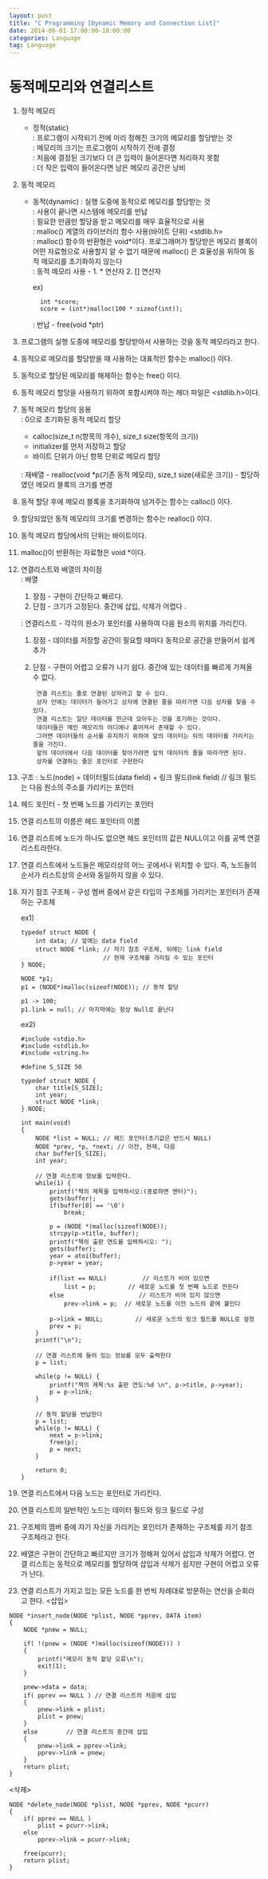 ```yaml
---
layout: post
title: "C Programming [Dynamic Memory and Connection List]"
date: 2014-06-01 17:00:00-18:00:00
categories: Language
tag: Language
---
```


# 동적메모리와 연결리스트

1. 정적 메모리 
    - 정적(static)  
         : 프로그램이 시작되기 전에 미리 정해진 크기의 메모리를 할당받는 것  
         : 메모리의 크기는 프로그램이 시작하기 전에 결정  
         : 처음에 결정된 크기보다 더 큰 입력이 들어온다면 처리하지 못함  
         : 더 작은 입력이 들어온다면 남은 메모리 공간은 낭비  

2. 동적 메모리
    - 동적(dynamic)
         : 실행 도중에 동적으로 메모리를 할당받는 것   
         : 사용이 끝나면 시스템에 메모리를 반납  
         : 필요한 만큼만 할당을 받고 메모리를 매우 효율적으로 사용  
         : malloc() 계열의 라이브러리 함수 사용(바이트 단위) <stdlib.h>  
         : malloc() 함수의 반환형은 void*이다. 프로그래머가 할당받은 메모리 블록이 어떤 자료형으로 사용할지 알 수 없기 때문에 malloc() 은 효율성을 위하여 동적 메모리를 초기화하지 않는다  
         : 동적 메모리 사용 - 1. * 연산자 2. [] 연산자  

         ex) 

            int *score;
            score = (int*)malloc(100 * sizeof(int));

         : 반납 - free(void *ptr)  

3. 프로그램의 실행 도중에 메모리를 할당받아서 사용하는 것을 동적 메모리라고 한다.

4. 동적으로 메모리를 할당받을 때 사용하는 대표적인 함수는 malloc() 이다.

5. 동적으로 할당된 메모리를 해제하는 함수는 free() 이다.

6. 동적 메모리 할당을 사용하기 위하여 포함시켜야 하는 헤더 파일은 <stdlib.h>이다.

7. 동적 메모리 할당의 응용  
    : 0으로 초기화된 동적 메모리 할당   
    - calloc(size_t n(항목의 개수), size_t size(항목의 크기))  
    - initializer를 먼저 저장하고 할당  
    - 바이트 단위가 아닌 항목 단위로 메모리 할당  
    <br>
    : 재배열  
    - realloc(void *p(기존 동적 메모리), size_t size(새로운 크기))  
    - 할당하였던 메모리 블록의 크기를 변경  

8. 동적 할당 후에 메모리 블록을 초기화하여 넘겨주는 함수는 calloc() 이다.

9. 할당되었던 동적 메모리의 크기를 변경하는 함수는 realloc() 이다.

10. 동적 메모리 할당에서의 단위는 바이트이다.

11. malloc()이 반환하는 자료형은 void *이다.

12. 연결리스트와 배열의 차이점  
    : 배열 

    1. 장점 - 구현이 간단하고 빠르다.
    2. 단점 - 크기가 고정된다. 중간에 삽입, 삭제가 어렵다  .

    : 연결리스트 - 각각의 원소가 포인터를 사용하여 다음 원소의 위치를 가리킨다.
    1. 장점 - 데이터를 저장할 공간이 필요할 때마다 동적으로 공간을 만들어서 쉽게 추가
    2. 단점 - 구현이 어렵고 오류가 나기 쉽다. 중간에 있는 데이터를 빠르게 가져올 수 없다.

            연결 리스트는 줄로 연결된 상자라고 할 수 있다. 
            상자 안에는 데이터가 들어가고 상자에 연결된 줄을 따라가면 다음 상자를 찾을 수 있다. 
            연결 리스트는 일단 데이터를 한군데 모아두는 것을 포기하는 것이다. 
            데이터들은 메인 메모리의 어디에나 흩어져서 존재할 수 있다. 
            그러면 데이터들의 순서를 유지하기 위하여 앞의 데이터는 뒤의 데이터를 가리키는 줄을 가진다. 
            앞의 데이터에서 다음 데이터를 찾아가려면 앞의 데이터의 줄을 따라가면 된다.  
            상자를 연결하는 줄은 포인터로 구현한다

13. 구조 : 노드(node) = 데이터필드(data field) + 링크 필드(link field) // 링크 필드는 다음 원소의 주소를 가리키는 포인터

14. 헤드 포인터 - 첫 번째 노드를 가리키는 포인터

15. 연결 리스트의 이름은 헤드 포인터의 이름

16. 연결 리스트에 노드가 하나도 없으면 헤드 포인터의 값은 NULL이고 이를 공백 연결 리스트라한다.

17. 연결 리스트에서 노드들은 메모리상의 어느 곳에서나 위치할 수 있다. 즉, 노드들의 순서가 리스트상의 순서와 동일하지 않을 수 있다.

18. 자기 참조 구조체 - 구성 멤버 중에서 같은 타입의 구조체를 가리키는 포인터가 존재하는 구조체

    ex1)

        typedef struct NODE {
            int data; // 앞에는 data field
            struct NODE *link; // 자기 참조 구조체, 뒤에는 link field
                               // 현재 구조체를 가리킬 수 있는 포인터
        } NODE;
 
        NODE *p1;
        p1 = (NODE*)malloc(sizeof(NODE)); // 동적 할당
        
        p1 -> 100;
        p1.link = null; // 마지막에는 항상 Null로 끝난다

    ex2)

        #include <stdio.h>
        #include <stdlib.h>
        #include <string.h>
        
        #define S_SIZE 50
        
        typedef struct NODE {
            char title[S_SIZE];
            int year;
            struct NODE *link;
        } NODE;
        
        int main(void)
        {
            NODE *list = NULL; // 헤드 포인터(초기값은 반드시 NULL)
            NODE *prev, *p, *next; // 이전, 현재, 다음
            char buffer[S_SIZE];
            int year;
        
            // 연결 리스트에 정보를 입력한다.
            while(1) {
                printf("책의 제목을 입력하시오:(종료하면 엔터)");
                gets(buffer);
                if(buffer[0] == '\0')
                    break;
        
                p = (NODE *)malloc(sizeof(NODE));
                strcpy(p->title, buffer);
                printf("책의 출판 연도를 입력하시오: ");
                gets(buffer);
                year = atoi(buffer);
                p->year = year;
        
                if(list == NULL)          // 리스트가 비어 있으면
                    list = p;         // 새로운 노드를 첫 번째 노드로 만든다
                else                     // 리스트가 비어 있지 않으면
                    prev->link = p;  // 새로운 노드를 이전 노드의 끝에 붙인다
        
                p->link = NULL;         // 새로운 노드의 링크 필드를 NULL로 설정
                prev = p;
            }
            printf("\n");
        
            // 연결 리스트에 들어 있는 정보를 모두 출력한다
            p = list;
            
            while(p != NULL) {
                printf("책의 제목:%s 출판 연도:%d \n", p->title, p->year);
                p = p->link;
            }
        
            // 동적 할당을 반납한다
            p = list;
            while(p != NULL) {
                next = p->link;
                free(p);
                p = next;
            }
        
            return 0;
        }

19. 연결 리스트에서 다음 노드는 포인터로 가리킨다.

20. 연결 리스트의 일반적인 노드는 데이터 필드와 링크 필드로 구성

21. 구조체의 멤버 중에 자기 자신을 가리키는 포인터가 존재하는 구조체를 자기 참조 구조체라고 한다.

22. 배열은 구현이 간단하고 빠르지만 크기가 정해져 있어서 삽입과 삭제가 어렵다. 연결 리스트는 동적으로 메모리를 할당하여 삽입과 삭제가 쉽지만 구현이 어렵고 오류가 난다.

23. 연결 리스트가 가지고 있는 모든 노드를 한 번씩 차례대로 방문하는 연산을 순회라고 한다.
<삽입>
```angluar2
NODE *insert_node(NODE *plist, NODE *pprev, DATA item)
{
    NODE *pnew = NULL;

    if( !(pnew = (NODE *)malloc(sizeof(NODE))) )
    {
        printf("메모리 동적 할당 오류\n");
        exit(1);
    }

    pnew->data = data;
    if( pprev == NULL )	// 연결 리스트의 처음에 삽입
    {
        pnew->link = plist;
        plist = pnew;
    }
    else 		// 연결 리스트의 중간에 삽입
    {
        pnew->link = pprev->link;	
        pprev->link = pnew;		
    }
    return plist;
}
```

<삭제>
```angular2
NODE *delete_node(NODE *plist, NODE *pprev, NODE *pcurr)
{
    if( pprev == NULL )
        plist = pcurr->link;
    else 
        pprev->link = pcurr->link;

    free(pcurr);
    return plist;
}
```
